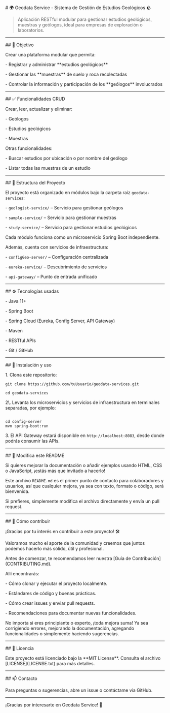 \# 🌍 Geodata Service - Sistema de Gestión de Estudios Geológicos 🪨



> Aplicación RESTful modular para gestionar estudios geológicos, muestras y geólogos, ideal para empresas de exploración o laboratorios.



---



\## 🎯 Objetivo



Crear una plataforma modular que permita:



\- Registrar y administrar \*\*estudios geológicos\*\*

\- Gestionar las \*\*muestras\*\* de suelo y roca recolectadas

\- Controlar la información y participación de los \*\*geólogos\*\* involucrados



---



\## ✅ Funcionalidades CRUD



Crear, leer, actualizar y eliminar:



\- Geólogos

\- Estudios geológicos

\- Muestras



Otras funcionalidades:



\- Buscar estudios por ubicación o por nombre del geólogo

\- Listar todas las muestras de un estudio



---



\## 📁 Estructura del Proyecto



El proyecto está organizado en módulos bajo la carpeta raíz `geodata-services`:



\- `geologist-service/` – Servicio para gestionar geólogos

\- `sample-service/` – Servicio para gestionar muestras

\- `study-service/` – Servicio para gestionar estudios geológicos



Cada módulo funciona como un microservicio Spring Boot independiente.



Además, cuenta con servicios de infraestructura:



\- `configGeo-server/` – Configuración centralizada

\- `eureka-service/` – Descubrimiento de servicios

\- `api-gateway/` – Punto de entrada unificado



---



\## ⚙️ Tecnologías usadas



\- Java 11+

\- Spring Boot

\- Spring Cloud (Eureka, Config Server, API Gateway)

\- Maven

\- RESTful APIs

\- Git / GitHub



---



\## 🚀 Instalación y uso



1\. Clona este repositorio:



```
git clone https://github.com/tuUsuario/geodata-services.git

cd geodata-services

```



2\\. Levanta los microservicios y servicios de infraestructura en terminales separadas, por ejemplo:

```

cd config-server
mvn spring-boot:run

```



3\. El API Gateway estará disponible en `http://localhost:8083`, desde donde podrás consumir las APIs.



---

\## 📝 Modifica este README



Si quieres mejorar la documentación o añadir ejemplos usando HTML, CSS o JavaScript, ¡estás más que invitado a hacerlo!



Este archivo `README.md` es el primer punto de contacto para colaboradores y usuarios, así que cualquier mejora, ya sea con texto, formato o código, será bienvenida.



Si prefieres, simplemente modifica el archivo directamente y envía un pull request.



---



\## 🤝 Cómo contribuir



¡Gracias por tu interés en contribuir a este proyecto! 🛠️  

Valoramos mucho el aporte de la comunidad y creemos que juntos podemos hacerlo más sólido, útil y profesional.



Antes de comenzar, te recomendamos leer nuestra \[Guía de Contribución](CONTRIBUTING.md).  

Allí encontrarás:



\- Cómo clonar y ejecutar el proyecto localmente.

\- Estándares de código y buenas prácticas.

\- Cómo crear issues y enviar pull requests.

\- Recomendaciones para documentar nuevas funcionalidades.



No importa si eres principiante o experto, ¡toda mejora suma! Ya sea corrigiendo errores, mejorando la documentación, agregando funcionalidades o simplemente haciendo sugerencias.



---



\## 📄 Licencia



Este proyecto está licenciado bajo la \*\*MIT License\*\*. Consulta el archivo \[LICENSE](LICENSE.txt) para más detalles.



---



\## 📫 Contacto



Para preguntas o sugerencias, abre un issue o contáctame vía GitHub.



---



¡Gracias por interesarte en Geodata Service! 🎉

 

